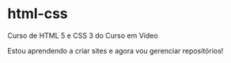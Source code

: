 # html-css
 Curso de HTML 5 e CSS 3 do Curso em Vídeo

 Estou aprendendo a criar sites e agora vou gerenciar repositórios!
